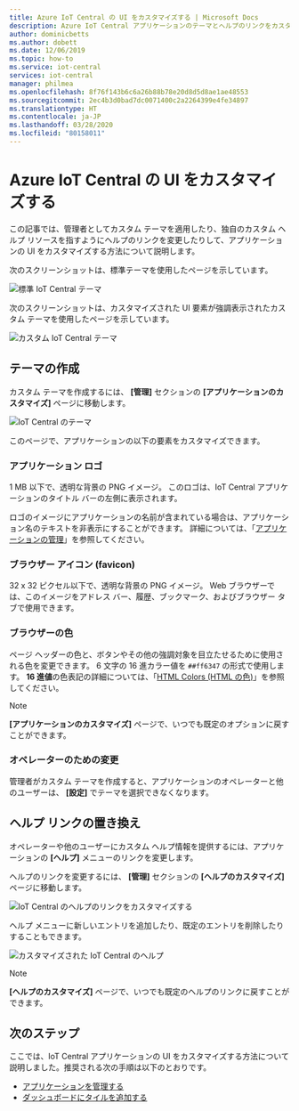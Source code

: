 ```yaml
---
title: Azure IoT Central の UI をカスタマイズする | Microsoft Docs
description: Azure IoT Central アプリケーションのテーマとヘルプのリンクをカスタマイズする方法
author: dominicbetts
ms.author: dobett
ms.date: 12/06/2019
ms.topic: how-to
ms.service: iot-central
services: iot-central
manager: philmea
ms.openlocfilehash: 8f76f143b6c6a26b88b78e20d8d5d8ae1ae48553
ms.sourcegitcommit: 2ec4b3d0bad7dc0071400c2a2264399e4fe34897
ms.translationtype: HT
ms.contentlocale: ja-JP
ms.lasthandoff: 03/28/2020
ms.locfileid: "80158011"
---
```

# <a name="customize-the-azure-iot-central-ui"></a>Azure IoT Central の UI をカスタマイズする

この記事では、管理者としてカスタム テーマを適用したり、独自のカスタム ヘルプ リソースを指すようにヘルプのリンクを変更したりして、アプリケーションの UI をカスタマイズする方法について説明します。 



次のスクリーンショットは、標準テーマを使用したページを示しています。

![標準 IoT Central テーマ](./media/howto-customize-ui/standard-ui.png)

次のスクリーンショットは、カスタマイズされた UI 要素が強調表示されたカスタム テーマを使用したページを示しています。

![カスタム IoT Central テーマ](./media/howto-customize-ui/themed-ui.png)

## <a name="create-theme"></a>テーマの作成

カスタム テーマを作成するには、 **[管理]** セクションの **[アプリケーションのカスタマイズ]** ページに移動します。

![IoT Central のテーマ](./media/howto-customize-ui/themes.png)

このページで、アプリケーションの以下の要素をカスタマイズできます。

### <a name="application-logo"></a>アプリケーション ロゴ

1 MB 以下で、透明な背景の PNG イメージ。 このロゴは、IoT Central アプリケーションのタイトル バーの左側に表示されます。

ロゴのイメージにアプリケーションの名前が含まれている場合は、アプリケーション名のテキストを非表示にすることができます。 詳細については、「[アプリケーションの管理](howto-administer.md#change-application-name-and-url)」を参照してください。

### <a name="browser-icon-favicon"></a>ブラウザー アイコン (favicon)

32 x 32 ピクセル以下で、透明な背景の PNG イメージ。 Web ブラウザーでは、このイメージをアドレス バー、履歴、ブックマーク、およびブラウザー タブで使用できます。

### <a name="browser-colors"></a>ブラウザーの色

ページ ヘッダーの色と、ボタンやその他の強調対象を目立たせるために使用される色を変更できます。 6 文字の 16 進カラー値を `##ff6347` の形式で使用します。 **16 進値**の色表記の詳細については、「[HTML Colors (HTML の色)](https://www.w3schools.com/html/html_colors.asp)」を参照してください。

> [!NOTE]
> **[アプリケーションのカスタマイズ]** ページで、いつでも既定のオプションに戻すことができます。

### <a name="changes-for-operators"></a>オペレーターのための変更

管理者がカスタム テーマを作成すると、アプリケーションのオペレーターと他のユーザーは、 **[設定]** でテーマを選択できなくなります。

## <a name="replace-help-links"></a>ヘルプ リンクの置き換え

オペレーターや他のユーザーにカスタム ヘルプ情報を提供するには、アプリケーションの **[ヘルプ]** メニューのリンクを変更します。

ヘルプのリンクを変更するには、 **[管理]** セクションの **[ヘルプのカスタマイズ]** ページに移動します。

![IoT Central のヘルプのリンクをカスタマイズする](./media/howto-customize-ui/help-links.png)

ヘルプ メニューに新しいエントリを追加したり、既定のエントリを削除したりすることもできます。

![カスタマイズされた IoT Central のヘルプ](./media/howto-customize-ui/custom-help.png)

> [!NOTE]
> **[ヘルプのカスタマイズ]** ページで、いつでも既定のヘルプのリンクに戻すことができます。

## <a name="next-steps"></a>次のステップ

ここでは、IoT Central アプリケーションの UI をカスタマイズする方法について説明しました。推奨される次の手順は以下のとおりです。

- [アプリケーションを管理する](./howto-administer.md)
- [ダッシュボードにタイルを追加する](howto-add-tiles-to-your-dashboard.md)